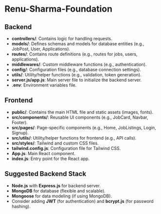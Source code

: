 # Renu-Sharma-Foundation

## Backend

- **controllers/**: Contains logic for handling requests.
- **models/**: Defines schemas and models for database entities (e.g., JobPost, User, Applications).
- **routes/**: Contains route definitions (e.g., routes for jobs, users, applications).
- **middlewares/**: Custom middleware functions (e.g., authentication).
- **config/**: Configuration files (e.g., database connection settings).
- **utils/**: Utility/helper functions (e.g., validation, token generation).
- **server.js/app.js**: Main server file to initialize the backend server.
- **.env**: Environment variables file.

## Frontend

- **public/**: Contains the main HTML file and static assets (images, fonts).
- **src/components/**: Reusable UI components (e.g., JobCard, Navbar, Footer).
- **src/pages/**: Page-specific components (e.g., Home, JobListings, Login, Signup).
- **src/utils/**: Utility/helper functions for frontend (e.g., API calls).
- **src/styles/**: Tailwind and custom CSS files.
- **tailwind.config.js**: Configuration file for Tailwind CSS.
- **App.js**: Main React component.
- **index.js**: Entry point for the React app.

## Suggested Backend Stack

- **Node.js** with **Express.js** for backend server.
- **MongoDB** for database (flexible and scalable).
- **Mongoose** for data modeling (if using MongoDB).
- Consider adding **JWT** (for authentication) and **bcrypt.js** (for password hashing).
